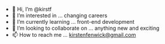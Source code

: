 - 👋 Hi, I’m @kirstf
- 👀 I’m interested in ... changing careers
- 🌱 I’m currently learning ... front-end development
- 💞️ I’m looking to collaborate on ... anything new and exciting
- 📫 How to reach me ... kirstenfenwick@gmail.com

<!---
kirstf/kirstf is a ✨ special ✨ repository because its `README.md` (this file) appears on your GitHub profile.
You can click the Preview link to take a look at your changes.
--->
